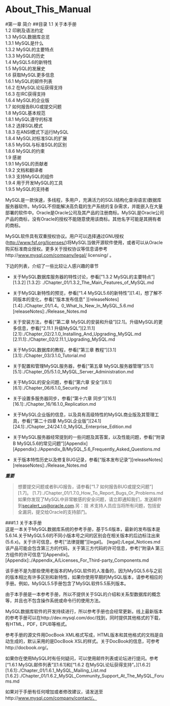 # About_This_Manual

#第一章	简介
##目录
1.1 关于本手册  
1.2 印刷及语法约定  
1.3 MySQL数据库总览  
	1.3.1 MySQL是什么  
	1.3.2 MySQL的主要特点  
	1.3.3 MySQL的历史  
1.4 MySQL5.6的新特性  
1.5 MySQL的发展史  
1.6 获取MySQL更多信息  
	1.6.1 MySQL的邮件列表  
	1.6.2 在MySQL论坛获得支持  
	1.6.3 在IRC获得支持  
	1.6.4 MySQL的企业版  
1.7 如何报告BUG或提交问题  
1.8 MySQL基本规范  
	1.8.1 MySQL遵守的标准  
	1.8.2 选择SQL模式  
	1.8.3 在ANSI模式下运行MySQL  
	1.8.4 MySQL对标准SQL的扩展  
	1.8.5 MySQL与标准SQL的区别  
	1.8.6 MySQL的约束  
1.9 感谢  
	1.9.1 MySQL的贡献者  
	1.9.2 文档和翻译者  
	1.9.3 支持MySQL的组件  
	1.9.4 用于开发MySQL的工具  
	1.9.5 MySQL的支持者
	
	
  MySQL是一款快速，多线程，多用户，充满活力的SQL(结构化查询语言)数据库服务器软件。MySQL不但能解决高负载的生产系统的复杂需求，并能嵌入在大量部署的软件中。Oracle是Oracle公司及其产品的注册商标。MySQL是Oracle公司产品的商标，没有Oracle的授权不能随意使用该商标。其他名字可能是其拥有者的商标。

  MySQL软件具有双重授权协议。用户可以选择通过GNU授权(http://www.fsf.org/licenses/)将MySQL当做开源软件使用，或者可以从Oracle购买标准商业授权。更多关于授权协议等信息请参考http://www.mysql.com/company/legal/ licensing/ 。

下边的列表，介绍了一些比较让人感兴趣的章节 
 
* 关于MySQL数据库服务器的特性讨论，参看[”1.3.2 MySQL的主要特点”][1.3.2]
[1.3.2]: ./Chapter_01/1.3.2_The_Main_Features_of_MySQL.md
       
* 关于MySQL新特性的预览，参看[“1.4 MySQL5.6的新特性”][1.4]，想了解不同版本的变化，参看[“版本发布信息” ][releaseNotes]
[1.4]:./Chapter_01/1.4。0_What_Is_New_In_MySQL_5.6.md
[releaseNotes]:./Release_Notes.md


   
* 关于安装方法，参看[“第二章 MySQL的安装和升级”][2.1]。升级MySQL的更多信息，参看[“2.11.1 升级MySQL”][2.11.1]
[2.1]:./Chapter_02/2.1.0_Installing_And_Upgrading_MySQL.md
[2.11.1]:./Chapter_02/2.11.1_Upgrading_MySQL.md

* 关于MySQL数据库的教程，参看[“第三章 教程”][3.1]
[3.1]:./Chapter_03/3.1.0_Tutorial.md
  
* 关于配置和管理MySQL服务器，参看[“第五章 MySQL服务器管理”][5.1]
[5.1]:./Chapter_05/5.1.0_MySQL_Server_Administration.md
 
* 关于MySQL的安全问题，参看[“第六章 安全”][6.1]
[6.1]:./Chapter_06/6.1.0_Security.md
  
* 关于设置多服务器同步，参看[“第十六章 同步”][16.1]
[16.1]:./Chapter_16/16.1.0_Replication.md
  
* 关于MySQL企业版的信息，以及具有高级特性的MySQL商业版及其管理工具，参看[“第二十四章 MySQL企业版”][24.1]
[24.1]:./Chapter_24/24.1.0_MySQL_Enterprise_Edition.md
  
* 关于MySQL服务器经常提到的一些问题及其答案，以及性能问题，参看[“附录B MySQL5.6的常见问题”][Appendix] 
[Appendix]:./Appendix_B/MySQL_5.6_Frequently_Asked_Questions.md
 
* 关于版本特性历史以及修复BUG记录，参看[“版本发布记录”][releaseNotes]
[releaseNotes]:./Release_Notes.md


   
***重要***
>想要提交问题或者BUG报告，请参看[“1.7 如何报告BUG或提交问题”][1.7]。
[1.7]:./Chapter_01/1.7.0_How_To_Report_Bugs_Or_Problems.md
如果你发现了MySQL中非常敏感的安全问题，请立即通知我们，发送邮件到<secalert_us@oracle.com>.另：技
术支持人员应当将所有问题，包括安全漏洞，提交给Oracle的支持部门。

###1.1 关于本手册  
  这是一本关于MySQL数据库系统的参考手册，基于5.6版本，最新的发布版本是5.6.14.关于MySQL5.6的不同小版本号之间的区别会在相关版本的后边标注出来(5.6.x)。关于许可信息，参考[“法律提醒”][legal]。
[legal]:/Legal_Notices.md  
该产品可能会包含第三方的代码，关于第三方代码的许可信息，参考[“附录A 第三方组件的许可信息”][Appendix]。
[Appendix]:./Appendix_A/Licenses_For_Third-party_Components.md
    
  该手册不是为那些使用老版本的MySQL软件的人准备的，因为MySQL5.6与之前的版本相比有许多区别和新特性，如果你使用早期的MySQL版本，请参考相应的手册。例如，MySQL5.5手册包含了MySQL软件5.5系列版本。
    
  由于本手册是一本参考手册，所以不提供关于SQL的介绍和关系型数据库的概念等，并且也不包含操作系统或命令行的使用方法。 
   
  MySQL数据库软件的开发持续进行，所以参考手册也会经常更新。线上最新版本的参考手册可以在http://dev.mysql.com/doc/找到，同时提供其他格式的下载，有HTML，PDF，EPUB等格式。
    
  参考手册的源文件用DocBook XML格式写成，HTML版本和其他格式的文档是自动生成的，默认采用的是DocBook XSL的样式。关于DocBook的信息，可参考http://docbook.org/。
    
  如果你在使用MySQL时有任何疑问，可以使用邮件列表或论坛进行提问。参考[“1.6.1 MySQL邮件列表”][1.6.1]和[“1.6.2 在MySQL论坛获得支持”。][1.6.2]
[1.6.1]:./Chapter_01/1.6.1_MySQL_Mailing_List.md
[1.6.2]:./Chapter_01/1.6.2_MySQL_Community_Support_At_The_MySQL_Forums.md
  
如果对于手册有任何增加或者修改建议，请发送至http://www.mysql.com/company/contact/。